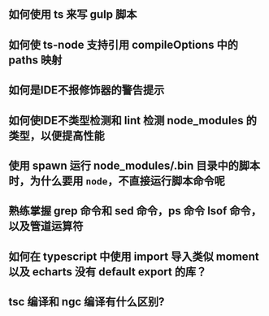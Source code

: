 ## 如何使用 ts 来写 gulp 脚本

## 如何使 ts-node 支持引用 compileOptions 中的 paths 映射

## 如何是IDE不报修饰器的警告提示

## 如何使IDE不类型检测和 lint 检测 node_modules 的类型，以便提高性能

## 使用 spawn 运行 node_modules/.bin 目录中的脚本时，为什么要用 `node`，不直接运行脚本命令呢

## 熟练掌握 grep 命令和 sed 命令，ps 命令 lsof 命令，以及管道运算符

## 如何在 typescript 中使用 import 导入类似 moment 以及 echarts 没有 default export 的库？

## tsc 编译和 ngc 编译有什么区别?


